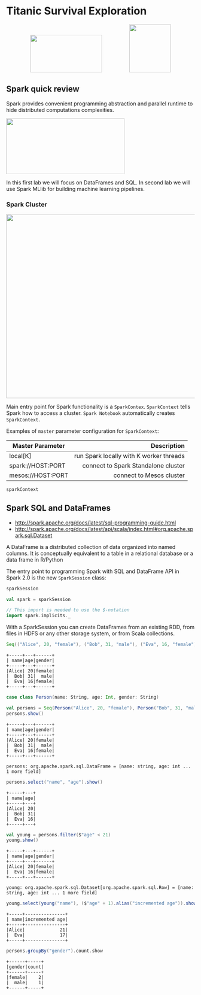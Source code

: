 #  Titanic Survival Exploration

<div style="text-align:center">
  <img src="http://telegra.ph/file/f5adcd2e260285ed766bd.png" width="192" height="100" style="margin-right:70px">
  <img src="http://telegra.ph/file/72de05a5e0fc1e392e569.png" width="111" height="128">
</div>

## Spark quick review

Spark provides convenient programming abstraction and parallel runtime to hide distributed computations complexities.


<img src="http://telegra.ph/file/41a2ce855b179b4e9bd44.png" width="316" height="149">


In this first lab we will focus on DataFrames and SQL.
In second lab we will use Spark MLlib for building machine learning pipelines.

### Spark Cluster

<div style="text-align:left">
  <img src="http://telegra.ph/file/cf242107c6e3fc854ce04.png" width="567" height="492">
</div>

Main entry point for Spark functionality is a `SparkContex`. `SparkContext` tells Spark how to access a cluster.
`Spark Notebook` automatically creates `SparkContext`.

Examples of `master` parameter configuration for `SparkContext`:

| Master Parameter  |             Description                 |
| ----------------- |----------------------------------------:|
| local[K]          | run Spark locally with K worker threads |
| spark://HOST:PORT | connect to Spark Standalone cluster     |
| mesos://HOST:PORT | connect to Mesos cluster                |

```scala
sparkContext
```

## Spark SQL and DataFrames

* http://spark.apache.org/docs/latest/sql-programming-guide.html
* http://spark.apache.org/docs/latest/api/scala/index.html#org.apache.spark.sql.Dataset

A DataFrame is a distributed collection of data organized into named columns.
It is conceptually equivalent to a table in a relational database or a data frame in R/Python

The entry point to programming Spark with SQL and DataFrame API in Spark 2.0 is the new `SparkSession` class:

```scala
sparkSession
```

```scala
val spark = sparkSession

// This import is needed to use the $-notation
import spark.implicits._
```

With a SparkSession you can create DataFrames from an existing RDD, from files in HDFS or any other storage system, or from Scala collections.

```scala
Seq(("Alice", 20, "female"), ("Bob", 31, "male"), ("Eva", 16, "female")).toDF("name", "age", "gender").show()
```

```
+-----+---+------+
| name|age|gender|
+-----+---+------+
|Alice| 20|female|
|  Bob| 31|  male|
|  Eva| 16|female|
+-----+---+------+
```

```scala
case class Person(name: String, age: Int, gender: String)

val persons = Seq(Person("Alice", 20, "female"), Person("Bob", 31, "male"), Person("Eva", 16, "female")).toDF()
persons.show()
```

```
+-----+---+------+
| name|age|gender|
+-----+---+------+
|Alice| 20|female|
|  Bob| 31|  male|
|  Eva| 16|female|
+-----+---+------+

persons: org.apache.spark.sql.DataFrame = [name: string, age: int ... 1 more field]
```

```scala
persons.select("name", "age").show()
```

```
+-----+---+
| name|age|
+-----+---+
|Alice| 20|
|  Bob| 31|
|  Eva| 16|
+-----+---+
```

```scala
val young = persons.filter($"age" < 21)
young.show()
```

```
+-----+---+------+
| name|age|gender|
+-----+---+------+
|Alice| 20|female|
|  Eva| 16|female|
+-----+---+------+

young: org.apache.spark.sql.Dataset[org.apache.spark.sql.Row] = [name: string, age: int ... 1 more field]
```

```scala
young.select(young("name"), ($"age" + 1).alias("incremented age")).show()
```

```
+-----+---------------+
| name|incremented age|
+-----+---------------+
|Alice|             21|
|  Eva|             17|
+-----+---------------+
```

```scala
persons.groupBy("gender").count.show
```

```
+------+-----+
|gender|count|
+------+-----+
|female|    2|
|  male|    1|
+------+-----+
```
